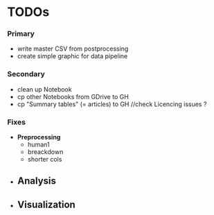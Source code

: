 # TODOs

### Primary

- write master CSV from postprocessing
- create simple graphic for data pipeline

### Secondary

- clean up Notebook
- cp other Notebooks from GDrive to GH
- cp "Summary tables" (= articles) to GH //check Licencing issues ?

### Fixes

- **Preprocessing**
  - human1
  - breackdown
  - shorter cols
- **Analysis**
  -
- **Visualization**
  -
